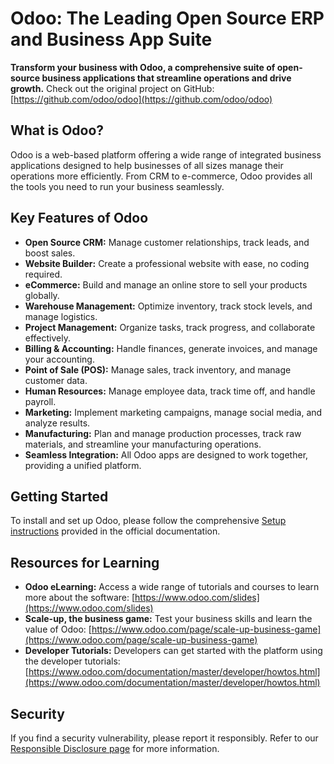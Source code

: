 # Odoo: The Leading Open Source ERP and Business App Suite

**Transform your business with Odoo, a comprehensive suite of open-source business applications that streamline operations and drive growth.** Check out the original project on GitHub: [https://github.com/odoo/odoo](https://github.com/odoo/odoo)

## What is Odoo?

Odoo is a web-based platform offering a wide range of integrated business applications designed to help businesses of all sizes manage their operations more efficiently. From CRM to e-commerce, Odoo provides all the tools you need to run your business seamlessly.

## Key Features of Odoo

*   **Open Source CRM:** Manage customer relationships, track leads, and boost sales.
*   **Website Builder:** Create a professional website with ease, no coding required.
*   **eCommerce:** Build and manage an online store to sell your products globally.
*   **Warehouse Management:** Optimize inventory, track stock levels, and manage logistics.
*   **Project Management:** Organize tasks, track progress, and collaborate effectively.
*   **Billing & Accounting:** Handle finances, generate invoices, and manage your accounting.
*   **Point of Sale (POS):** Manage sales, track inventory, and manage customer data.
*   **Human Resources:** Manage employee data, track time off, and handle payroll.
*   **Marketing:** Implement marketing campaigns, manage social media, and analyze results.
*   **Manufacturing:** Plan and manage production processes, track raw materials, and streamline your manufacturing operations.
*   **Seamless Integration:** All Odoo apps are designed to work together, providing a unified platform.

## Getting Started

To install and set up Odoo, please follow the comprehensive [Setup instructions](https://www.odoo.com/documentation/master/administration/install/install.html) provided in the official documentation.

## Resources for Learning

*   **Odoo eLearning:**  Access a wide range of tutorials and courses to learn more about the software: [https://www.odoo.com/slides](https://www.odoo.com/slides)
*   **Scale-up, the business game:** Test your business skills and learn the value of Odoo: [https://www.odoo.com/page/scale-up-business-game](https://www.odoo.com/page/scale-up-business-game)
*   **Developer Tutorials:** Developers can get started with the platform using the developer tutorials: [https://www.odoo.com/documentation/master/developer/howtos.html](https://www.odoo.com/documentation/master/developer/howtos.html)

## Security

If you find a security vulnerability, please report it responsibly. Refer to our [Responsible Disclosure page](https://www.odoo.com/security-report) for more information.